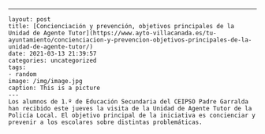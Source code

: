 ---
	layout: post
	title: [Concienciación y prevención, objetivos principales de la Unidad de Agente Tutor](https://www.ayto-villacanada.es/tu-ayuntamiento/concienciacion-y-prevencion-objetivos-principales-de-la-unidad-de-agente-tutor/)
	date: 2021-03-13 21:39:57
	categories: uncategorized
	tags:
	- random
	image: /img/image.jpg
	caption: This is a picture
	---
	Los alumnos de 1.º de Educación Secundaria del CEIPSO Padre Garralda han recibido este jueves la visita de la Unidad de Agente Tutor de la Policía Local. El objetivo principal de la iniciativa es concienciar y prevenir a los escolares sobre distintas problemáticas. 
	